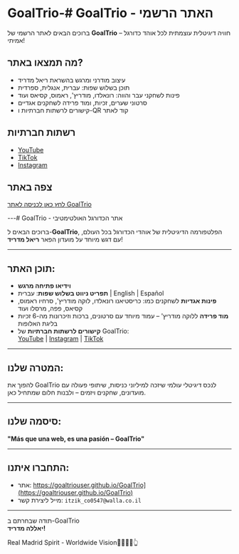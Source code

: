 # GoalTrio-# GoalTrio - האתר הרשמי

ברוכים הבאים לאתר הרשמי של **GoalTrio** – חוויה דיגיטלית עוצמתית לכל אוהד כדורגל אמיתי!

## מה תמצאו באתר?

- עיצוב מודרני ומרגש בהשראת ריאל מדריד
- תוכן בשלוש שפות: עברית, אנגלית, ספרדית
- פינות לשחקני עבר והווה: רונאלדו, מודריץ', ראמוס, קסיאס ועוד
- סרטוני שערים, זכיות, ומוד פרידה לשחקנים אגדיים
- קישורים לרשתות חברתיות ו-QR קוד לאתר

## רשתות חברתיות

- [YouTube](https://youtube.com/goaltrio)
- [TikTok](https://tiktok.com/@goaltrio)
- [Instagram](https://instagram.com/goaltrio)

## צפה באתר

[לחץ כאן לכניסה לאתר GoalTrio](https://goaltriouser.github.io/GoalTrio/)

---# GoalTrio - אתר הכדורגל האולטימטיבי

ברוכים הבאים ל-**GoalTrio**, הפלטפורמה הדיגיטלית של אוהדי הכדורגל בכל העולם, עם דגש מיוחד על מועדון הפאר **ריאל מדריד**!

---

## תוכן האתר:

- **וידיאו פתיחה מרגש**
- **תפריט ניווט בשלוש שפות**: עברית | English | Español
- **פינות אגדיות** לשחקנים כמו: כריסטיאנו רונאלדו, לוקה מודריץ', סרחיו ראמוס, קסיאס, פפה, מרסלו ועוד
- **מוד פרידה** ללוקה מודריץ' – עמוד מיוחד עם סרטונים, ברכות וזיכרונות מה-6 זכיות בליגת האלופות
- **קישורים לרשתות חברתיות** של GoalTrio:  
  [YouTube](https://youtube.com) | [Instagram](https://instagram.com) | [TikTok](https://tiktok.com)

---

## המטרה שלנו:

להפוך את GoalTrio לנכס דיגיטלי עולמי שיזכה למיליוני כניסות, שיתופי פעולה עם מועדונים, שחקנים ויזמים – ולבנות חלום שמתחיל כאן.

---

## סיסמה שלנו:

**"Más que una web, es una pasión – GoalTrio"**

---

## התחברו איתנו:

- אתר: https://goaltriouser.github.io/GoalTrio](https://goaltriouser.github.io/GoalTrio)
- מייל ליצירת קשר: `itzik_co0547@walla.co.il`

---

תודה שבחרתם ב-GoalTrio  
**יאללה מדריד!**  


Real Madrid Spirit - Worldwide Vision🤍🫵✍🏼👆